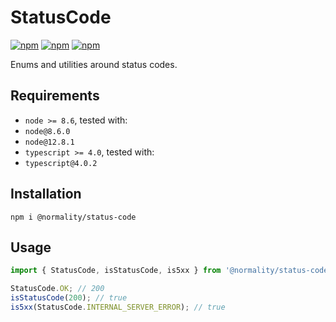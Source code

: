 # StatusCode

[![npm](https://img.shields.io/npm/v/@bluejay/status-code.svg?style=flat-square)](https://www.npmjs.com/package/@bluejay/status-code)
 [![npm](https://img.shields.io/npm/dm/@bluejay/status-code.svg?style=flat-square)](https://www.npmjs.com/package/@bluejay/status-code)
[![npm](https://img.shields.io/npm/l/@bluejay/status-code.svg?style=flat-square)](https://www.npmjs.com/package/@bluejay/status-code)

Enums and utilities around status codes.

## Requirements

- `node >= 8.6`, tested with:
 - `node@8.6.0`
 - `node@12.8.1`
- `typescript >= 4.0`, tested with:
 - `typescript@4.0.2`

## Installation

`npm i @normality/status-code`

## Usage

```typescript
import { StatusCode, isStatusCode, is5xx } from '@normality/status-code';

StatusCode.OK; // 200
isStatusCode(200); // true
is5xx(StatusCode.INTERNAL_SERVER_ERROR); // true
```

